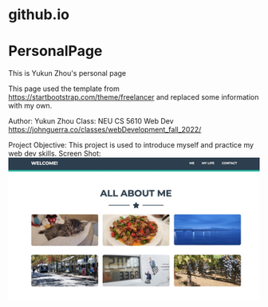 # github.io
# PersonalPage
This is Yukun Zhou's personal page

This page used the template from https://startbootstrap.com/theme/freelancer and replaced some information with my own.

Author: Yukun Zhou
Class: NEU CS 5610 Web Dev https://johnguerra.co/classes/webDevelopment_fall_2022/

Project Objective: This project is used to introduce myself and practice my web dev skills.
Screen Shot:![screen shot](https://github.com/ZYKDX/github.io/blob/main/screenshot.jpg?raw=true)
